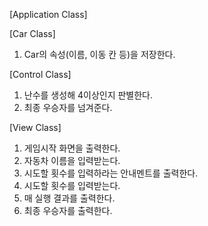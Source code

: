 [Application Class]

[Car Class]
1. Car의 속성(이름, 이동 칸 등)을 저장한다.

[Control Class]
1. 난수를 생성해 4이상인지 판별한다.
2. 최종 우승자를 넘겨준다.

[View Class]
1. 게임시작 화면을 출력한다.
2. 자동차 이름을 입력받는다.
3. 시도할 횟수를 입력하라는 안내멘트를 출력한다.
4. 시도할 횟수를 입력받는다.
5. 매 실행 결과를 출력한다.
6. 최종 우승자를 출력한다.

